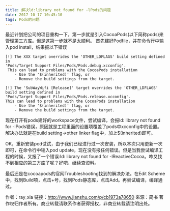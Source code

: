 ```yaml
---
title: 解决ld:library not found for -lPods的问题
date: 2017-10-17 10:45:10
tags: Pods的问题
---
```

最近计划把公司的项目重构一下，第一步就是引入CocoaPods(以下简称pods)来管理第三方库。但是这第一步就不是太顺利。
首先建好Podfile，并在命令行中输入pod install，结果报以下错误

```
[!] The XXX target overrides the 'OTHER_LDFLAGS' build setting defined in  
'Pods/Target Support Files/Pods/Pods.debug.xcconfig'.  
 This can lead to problems with the CocoaPods installation  
    - Use the '$(inherited)' flag, or
    - Remove the build settings from the target.

```

```
[!] The 'SubWayWifi [Release]' target overrides the 'OTHER_LDFLAGS' build setting defined in 
'Pods/Target Support Files/Pods/Pods.release.xcconfig'. 
This can lead to problems with the CocoaPods installation
    - Use the '$(inherited)' flag, or
    - Remove the build settings from the target.

```

现在打开有pods建好的workspace文件，尝试编译，会报ld: library not found for -lPods错误，原因就是工程里面的设置项覆盖了pods中xcconfig中的设置。解决办法就是在build setting->other linker flag中，加上$(inherited)即可。

OK，重新安装pod试试，由于我们已经进行过一次安装，所以本次只用更新一次即可，在命令行中输入pod update，现在没有报任何错误。但是当我尝试编译工程的时候，又报了一个错误:ld: library not found for -lReactiveCocoa。咋又找不到相应的第三方库了呢？好吧，继续查资料。

最后还是在cocoapods的官网Troubleshooting找到的解决办法。在Edit Scheme中，找到Build项，点击+号，找到Pods静态库，点击Add。再尝试编译，编译通过。

作者：ray_xia
链接：http://www.jianshu.com/p/cb1973a78650
來源：简书
著作权归作者所有。商业转载请联系作者获得授权，非商业转载请注明出处。